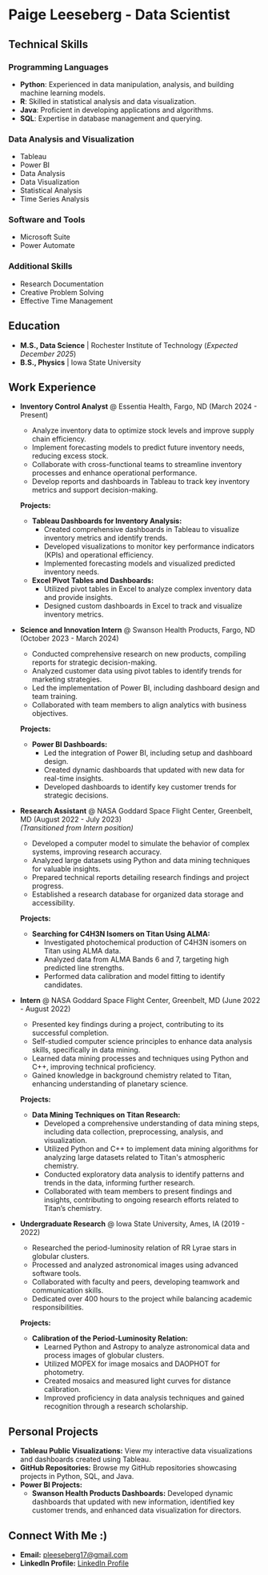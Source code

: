 # Paige Leeseberg - Data Scientist

## Technical Skills

### Programming Languages
- **Python**: Experienced in data manipulation, analysis, and building machine learning models.
- **R**: Skilled in statistical analysis and data visualization.
- **Java**: Proficient in developing applications and algorithms.
- **SQL**: Expertise in database management and querying.

### Data Analysis and Visualization
- Tableau
- Power BI
- Data Analysis
- Data Visualization
- Statistical Analysis
- Time Series Analysis

### Software and Tools
- Microsoft Suite
- Power Automate

### Additional Skills
- Research Documentation
- Creative Problem Solving
- Effective Time Management

## Education
- **M.S., Data Science** | Rochester Institute of Technology (_Expected December 2025_)
- **B.S., Physics** | Iowa State University

## Work Experience

- **Inventory Control Analyst** @ Essentia Health, Fargo, ND (March 2024 - Present)
  - Analyze inventory data to optimize stock levels and improve supply chain efficiency.
  - Implement forecasting models to predict future inventory needs, reducing excess stock.
  - Collaborate with cross-functional teams to streamline inventory processes and enhance operational performance.
  - Develop reports and dashboards in Tableau to track key inventory metrics and support decision-making.

  **Projects:**
  - **Tableau Dashboards for Inventory Analysis:**
    - Created comprehensive dashboards in Tableau to visualize inventory metrics and identify trends.
    - Developed visualizations to monitor key performance indicators (KPIs) and operational efficiency.
    - Implemented forecasting models and visualized predicted inventory needs.
  - **Excel Pivot Tables and Dashboards:**
    - Utilized pivot tables in Excel to analyze complex inventory data and provide insights.
    - Designed custom dashboards in Excel to track and visualize inventory metrics.

- **Science and Innovation Intern** @ Swanson Health Products, Fargo, ND (October 2023 - March 2024)
  - Conducted comprehensive research on new products, compiling reports for strategic decision-making.
  - Analyzed customer data using pivot tables to identify trends for marketing strategies.
  - Led the implementation of Power BI, including dashboard design and team training.
  - Collaborated with team members to align analytics with business objectives.

  **Projects:**
  - **Power BI Dashboards:**
    - Led the integration of Power BI, including setup and dashboard design.
    - Created dynamic dashboards that updated with new data for real-time insights.
    - Developed dashboards to identify key customer trends for strategic decisions.

- **Research Assistant** @ NASA Goddard Space Flight Center, Greenbelt, MD (August 2022 - July 2023)  
  *(Transitioned from Intern position)*  
  - Developed a computer model to simulate the behavior of complex systems, improving research accuracy.
  - Analyzed large datasets using Python and data mining techniques for valuable insights.
  - Prepared technical reports detailing research findings and project progress.
  - Established a research database for organized data storage and accessibility.

  **Projects:**
  - **Searching for C4H3N Isomers on Titan Using ALMA:**
    - Investigated photochemical production of C4H3N isomers on Titan using ALMA data.
    - Analyzed data from ALMA Bands 6 and 7, targeting high predicted line strengths.
    - Performed data calibration and model fitting to identify candidates.

- **Intern** @ NASA Goddard Space Flight Center, Greenbelt, MD (June 2022 - August 2022)
  - Presented key findings during a project, contributing to its successful completion.
  - Self-studied computer science principles to enhance data analysis skills, specifically in data mining.
  - Learned data mining processes and techniques using Python and C++, improving technical proficiency.
  - Gained knowledge in background chemistry related to Titan, enhancing understanding of planetary science.

  **Projects:**
  - **Data Mining Techniques on Titan Research:**
    - Developed a comprehensive understanding of data mining steps, including data collection, preprocessing, analysis, and visualization.
    - Utilized Python and C++ to implement data mining algorithms for analyzing large datasets related to Titan's atmospheric chemistry.
    - Conducted exploratory data analysis to identify patterns and trends in the data, informing further research.
    - Collaborated with team members to present findings and insights, contributing to ongoing research efforts related to Titan’s chemistry.

- **Undergraduate Research** @ Iowa State University, Ames, IA (2019 - 2022)
  - Researched the period-luminosity relation of RR Lyrae stars in globular clusters.
  - Processed and analyzed astronomical images using advanced software tools.
  - Collaborated with faculty and peers, developing teamwork and communication skills.
  - Dedicated over 400 hours to the project while balancing academic responsibilities.

  **Projects:**
  - **Calibration of the Period-Luminosity Relation:**
    - Learned Python and Astropy to analyze astronomical data and process images of globular clusters.
    - Utilized MOPEX for image mosaics and DAOPHOT for photometry.
    - Created mosaics and measured light curves for distance calibration.
    - Improved proficiency in data analysis techniques and gained recognition through a research scholarship.

## Personal Projects
- **Tableau Public Visualizations:** View my interactive data visualizations and dashboards created using Tableau.
- **GitHub Repositories:** Browse my GitHub repositories showcasing projects in Python, SQL, and Java.
- **Power BI Projects:**
  - **Swanson Health Products Dashboards:** Developed dynamic dashboards that updated with new information, identified key customer trends, and enhanced data visualization for directors.

## Connect With Me :)
- **Email:** pleeseberg17@gmail.com
- **LinkedIn Profile:** [LinkedIn Profile](https://www.linkedin.com/in/paigeleeseberg)
